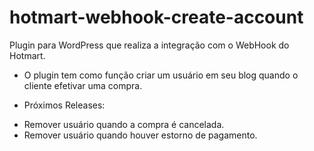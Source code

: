 # hotmart-webhook-create-account
Plugin para WordPress  que realiza a integração com o WebHook do Hotmart.
* O plugin tem como função criar um usuário em seu blog quando o cliente efetivar uma compra.




* Próximos Releases:
- Remover usuário quando a compra é cancelada.
- Remover usuário quando houver estorno de pagamento.